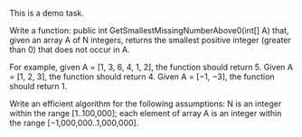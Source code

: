 This is a demo task.

Write a function:
public int GetSmallestMissingNumberAbove0(int[] A)
that, given an array A of N integers, returns the smallest positive integer (greater than 0) that does not occur in A.

For example, given A = [1, 3, 6, 4, 1, 2], the function should return 5.
Given A = [1, 2, 3], the function should return 4.
Given A = [−1, −3], the function should return 1.

Write an efficient algorithm for the following assumptions:
N is an integer within the range [1..100,000];
each element of array A is an integer within the range [−1,000,000..1,000,000].